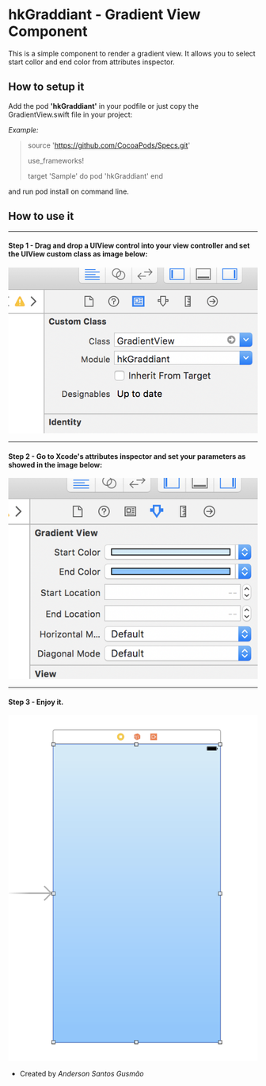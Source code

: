 # hkGraddiant - Gradient View Component

This is a simple component to render a gradient view. It allows you to select start collor and end color from attributes inspector.

## How to setup it

Add the pod **'hkGraddiant'** in your podfile or just copy the GradientView.swift file in your project:

*Example:*

> source 'https://github.com/CocoaPods/Specs.git'
> 
> use_frameworks!
> 
> target 'Sample' do
>   pod 'hkGraddiant'
> end

and run pod install on command line.

## How to use it
---------
#### Step 1 - Drag and drop a UIView control into your view controller and set the UIView custom class as image below: 

![Image 01](https://github.com/heuristisk/hkGraddiant/blob/master/Images/AddViewRef.png?raw=true)

---------------
#### Step 2 - Go to Xcode's attributes inspector and set your parameters as showed in the image below:

![Image 02](https://github.com/heuristisk/hkGraddiant/blob/master/Images/Parameters.png?raw=true)

---------------
#### Step 3 - Enjoy it.

![Image 03](https://github.com/heuristisk/hkGraddiant/blob/master/Images/UIVIew.png?raw=true)


* Created by _Anderson Santos Gusmão_
